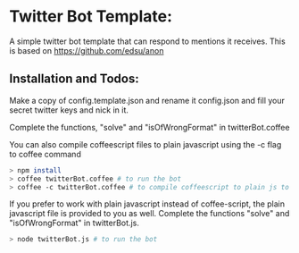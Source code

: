 Twitter Bot Template:
=====================

A simple twitter bot template that can respond to mentions it receives.
This is based on https://github.com/edsu/anon


Installation and Todos:
----------------------

Make a copy of config.template.json and rename it config.json 
and fill your secret twitter keys and nick in it.

Complete the functions, "solve" and "isOfWrongFormat" in twitterBot.coffee

You can also compile coffeescript files to plain javascript using
the -c flag to coffee command

```sh
> npm install
> coffee twitterBot.coffee # to run the bot
> coffee -c twitterBot.coffee # to compile coffeescript to plain js to get twitterBot.js
```

If you prefer to work with plain javascript instead of coffee-script,
the plain javascript file is provided to you as well. Complete
the functions "solve" and "isOfWrongFormat" in twitterBot.js.

```sh
> node twitterBot.js # to run the bot
```
